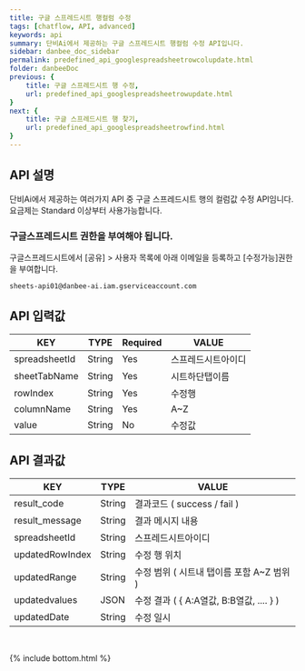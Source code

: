 ```yaml
---
title: 구글 스프레드시트 행컬럼 수정
tags: [chatflow, API, advanced]
keywords: api
summary: 단비Ai에서 제공하는 구글 스프레드시트 행컬럼 수정 API입니다.
sidebar: danbee_doc_sidebar
permalink: predefined_api_googlespreadsheetrowcolupdate.html
folder: danbeeDoc
previous: {
    title: 구글 스프레드시트 행 수정,
    url: predefined_api_googlespreadsheetrowupdate.html
}
next: {
    title: 구글 스프레드시트 행 찾기,
    url: predefined_api_googlespreadsheetrowfind.html
}
---
```


## API 설명

단비Ai에서 제공하는 여러가지 API 중 구글 스프레드시트 행의 컬럼값 수정 API임니다. <br>
요금제는 Standard 이상부터 사용가능합니다. <br>

### 구글스프레드시트 권한을 부여해야 됩니다.
구글스프레드시트에서 [공유] > 사용자 목록에 아래 이메일을 등록하고 [수정가능]권한을 부여합니다. 

    sheets-api01@danbee-ai.iam.gserviceaccount.com
    
## API 입력값

| KEY | TYPE | Required | VALUE |
|------|--------|-----|-----|
| spreadsheetId | String | Yes | 스프레드시트아이디 |
| sheetTabName | String | Yes | 시트하단탭이름 |
| rowIndex | String | Yes | 수정행 |
| columnName | String | Yes | A~Z |
| value | String | No  | 수정값 |

## API 결과값

| KEY | TYPE | VALUE |
|--------|--------|--------|
| result_code | String | 결과코드 ( success / fail ) |
| result_message | String | 결과 메시지 내용 |
| spreadsheetId | String | 스프레드시트아이디 |
| updatedRowIndex | String | 수정 행 위치 |
| updatedRange | String | 수정 범위 ( 시트내 탭이름 포함 A~Z 범위 ) |
| updatedvalues | JSON | 수정 결과 ( { A:A열값, B:B열값, .... } ) |
| updatedDate | String | 수정 일시 |

<br />


{% include bottom.html %}
